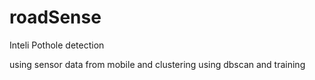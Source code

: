 # roadSense
Inteli Pothole detection

using sensor data from mobile and clustering using dbscan and training 
